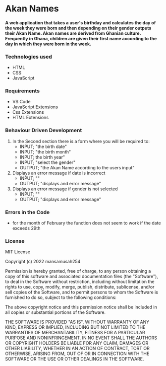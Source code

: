 # Akan Names
#### A web application that takes a user's birthday and calculates the day of the week they were born and then depending on their gender outputs their Akan Name. Akan names are derived from Ghanian culture. Frequently in Ghana, children are given their first name according to the day in which they were born in the week.

### Technologies used
* HTML
* CSS
* JavaScript

### Requirements 
* VS Code 
* JavaScript Extensions 
* Css Extensions 
* HTML Extensions 

### Behaviour Driven Development
1. In the Second section there is a form where you will be required to:
   * INPUT; "the birth date" 
   * INPUT; "the birth month"
   * INPUT; the birth year"
   * INPUT; "select the gender"
   * OUTPUT; "the Akan Name according to the users input"
2. Displays an error message if date is incorrect 
   * INPUT; ""
   * OUTPUT; "displays and error message"
3. Displays an error message if gender is not selected
    * INPUT; ""
    * OUTPUT; "displays and error message"
### Errors in the Code
* for the month of February the function does not seem to work if the date exceeds 29th

### License
MIT License

Copyright (c) 2022 mansamusah254

Permission is hereby granted, free of charge, to any person obtaining a copy
of this software and associated documentation files (the "Software"), to deal
in the Software without restriction, including without limitation the rights
to use, copy, modify, merge, publish, distribute, sublicense, and/or sell
copies of the Software, and to permit persons to whom the Software is
furnished to do so, subject to the following conditions:

The above copyright notice and this permission notice shall be included in all
copies or substantial portions of the Software.

THE SOFTWARE IS PROVIDED "AS IS", WITHOUT WARRANTY OF ANY KIND, EXPRESS OR
IMPLIED, INCLUDING BUT NOT LIMITED TO THE WARRANTIES OF MERCHANTABILITY,
FITNESS FOR A PARTICULAR PURPOSE AND NONINFRINGEMENT. IN NO EVENT SHALL THE
AUTHORS OR COPYRIGHT HOLDERS BE LIABLE FOR ANY CLAIM, DAMAGES OR OTHER
LIABILITY, WHETHER IN AN ACTION OF CONTRACT, TORT OR OTHERWISE, ARISING FROM,
OUT OF OR IN CONNECTION WITH THE SOFTWARE OR THE USE OR OTHER DEALINGS IN THE
SOFTWARE.